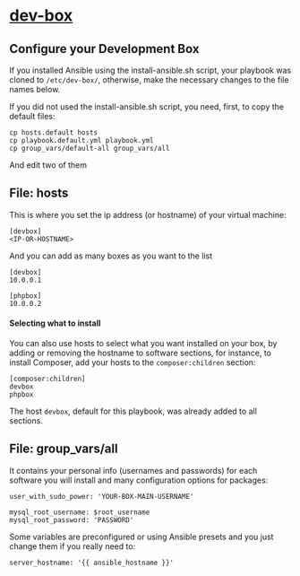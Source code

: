[dev-box](https://github.com/antonioribeiro/dev-box)
============================================================


Configure your Development Box
----------------------------------------------------------------------------------

If you installed Ansible using the install-ansible.sh script, your playbook was cloned to `/etc/dev-box/`, otherwise, make the necessary changes to the file names below.

If you did not used the install-ansible.sh script, you need, first, to copy the default files:

```
cp hosts.default hosts
cp playbook.default.yml playbook.yml
cp group_vars/default-all group_vars/all
```

And edit two of them

## File: hosts 

This is where you set the ip address (or hostname) of your virtual machine:

```
[devbox]
<IP-OR-HOSTNAME>
```

And you can add as many boxes as you want to the list

```
[devbox]
10.0.0.1

[phpbox]
10.0.0.2
```

#### Selecting what to install

You can also use hosts to select what you want installed on your box, by adding or removing the hostname to software sections, for instance, to install Composer, add your hosts to the `composer:children` section:

```
[composer:children]
devbox
phpbox
```

The host `devbox`, default for this playbook, was already added to all sections.

## File: group_vars/all

It contains your personal info (usernames and passwords) for each software you will install and many configuration options for packages:

```
user_with_sudo_power: 'YOUR-BOX-MAIN-USERNAME'

mysql_root_username: $root_username
mysql_root_password: 'PASSWORD'
```

Some variables are preconfigured or using Ansible presets and you just change them if you really need to:

```
server_hostname: '{{ ansible_hostname }}'
```
